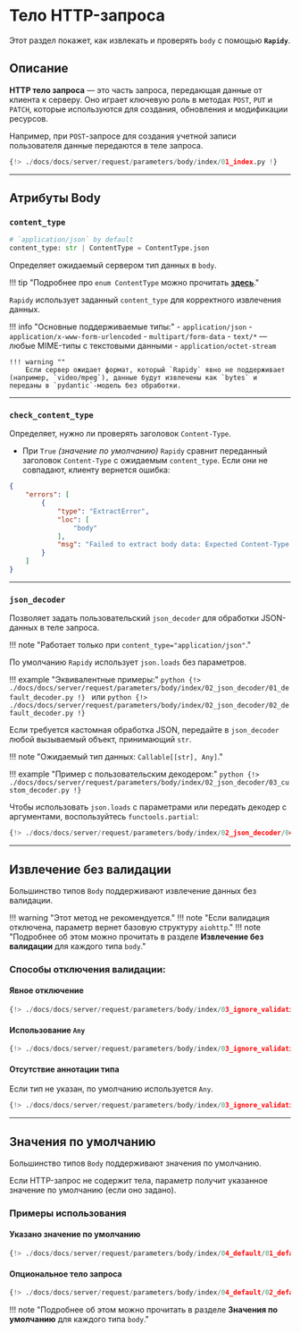 # Тело HTTP-запроса
Этот раздел покажет, как извлекать и проверять `body` с помощью **`Rapidy`**.

## Описание
**HTTP тело запроса** — это часть запроса, передающая данные от клиента к серверу. Оно играет ключевую роль в методах `POST`, `PUT` и `PATCH`, которые
используются для создания, обновления и модификации ресурсов.

Например, при `POST`-запросе для создания учетной записи пользователя данные передаются в теле запроса.

```python
{!> ./docs/docs/server/request/parameters/body/index/01_index.py !}
```

---

## Атрибуты Body

### `content_type`
```python
# `application/json` by default
content_type: str | ContentType = ContentType.json
```
Определяет ожидаемый сервером тип данных в `body`.

!!! tip "Подробнее про `enum ContentType` можно прочитать **[здесь](../../../../enums/index.md)**."

`Rapidy` использует заданный `content_type` для корректного извлечения данных.

!!! info "Основные поддерживаемые типы:"
    - `application/json`
    - `application/x-www-form-urlencoded`
    - `multipart/form-data`
    - `text/*` — любые MIME-типы с текстовыми данными
    - `application/octet-stream`

    !!! warning ""
        Если сервер ожидает формат, который `Rapidy` явно не поддерживает (например, `video/mpeg`), данные будут извлечены как `bytes` и переданы в `pydantic`-модель без обработки.

---

### `check_content_type`
Определяет, нужно ли проверять заголовок `Content-Type`.

- При `True` *(значение по умолчанию)* `Rapidy` сравнит переданный заголовок `Content-Type` с ожидаемым `content_type`.
  Если они не совпадают, клиенту вернется ошибка:

```json
{
    "errors": [
        {
            "type": "ExtractError",
            "loc": [
                "body"
            ],
            "msg": "Failed to extract body data: Expected Content-Type `text/plain`, got `<current_request_content_type>`"
        }
    ]
}
```

---

### `json_decoder`
Позволяет задать пользовательский `json_decoder` для обработки JSON-данных в теле запроса.

!!! note "Работает только при `content_type="application/json"`."

По умолчанию `Rapidy` использует `json.loads` без параметров.

!!! example "Эквивалентные примеры:"
    ```python
    {!> ./docs/docs/server/request/parameters/body/index/02_json_decoder/01_default_decoder.py !}
    ```
    или
    ```python
    {!> ./docs/docs/server/request/parameters/body/index/02_json_decoder/02_default_decoder.py !}
    ```

Если требуется кастомная обработка JSON, передайте в `json_decoder` любой вызываемый объект, принимающий `str`.

!!! note "Ожидаемый тип данных: `Callable[[str], Any]`."

!!! example "Пример с пользовательским декодером:"
    ```python
    {!> ./docs/docs/server/request/parameters/body/index/02_json_decoder/03_custom_decoder.py !}
    ```

Чтобы использовать `json.loads` с параметрами или передать декодер с аргументами, воспользуйтесь `functools.partial`:

```python
{!> ./docs/docs/server/request/parameters/body/index/02_json_decoder/04_decoder_with_params.py !}
```

---

## Извлечение без валидации
Большинство типов `Body` поддерживают извлечение данных без валидации.

!!! warning "Этот метод не рекомендуется."
!!! note "Если валидация отключена, параметр вернет базовую структуру `aiohttp`."
!!! note "Подробнее об этом можно прочитать в разделе **Извлечение без валидации** для каждого типа `body`."

### Способы отключения валидации:

#### Явное отключение
```python
{!> ./docs/docs/server/request/parameters/body/index/03_ignore_validation/01_validate_attr_false.py !}
```

#### Использование `Any`
```python
{!> ./docs/docs/server/request/parameters/body/index/03_ignore_validation/02_any_type.py !}
```

#### Отсутствие аннотации типа
Если тип не указан, по умолчанию используется `Any`.
```python
{!> ./docs/docs/server/request/parameters/body/index/03_ignore_validation/03_no_type.py !}
```

---

## Значения по умолчанию
Большинство типов `Body` поддерживают значения по умолчанию.

Если HTTP-запрос не содержит тела, параметр получит указанное значение по умолчанию (если оно задано).

### Примеры использования

#### Указано значение по умолчанию
```python
{!> ./docs/docs/server/request/parameters/body/index/04_default/01_default_exists.py !}
```

#### Опциональное тело запроса
```python
{!> ./docs/docs/server/request/parameters/body/index/04_default/02_default_optional.py !}
```

!!! note "Подробнее об этом можно прочитать в разделе **Значения по умолчанию** для каждого типа `body`."
